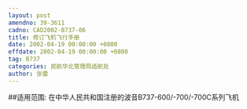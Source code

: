 ```yaml
---
layout: post
amendno: 39-3611
cadno: CAD2002-B737-06
title: 修订飞机飞行手册
date: 2002-04-19 00:00:00 +0800
effdate: 2002-04-19 00:00:00 +0800
tag: B737
categories: 民航华北管理局适航处
author: 张雷
---
```


##适用范围:
在中华人民共和国注册的波音B737-600/-700/-700C系列飞机

